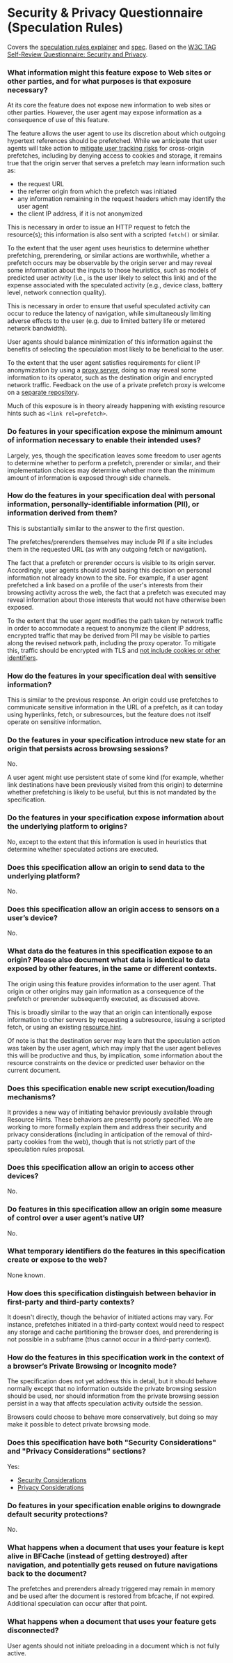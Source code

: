 # Security & Privacy Questionnaire (Speculation Rules)

Covers the [speculation rules explainer](triggers.md) and [spec](https://wicg.github.io/nav-speculation/speculation-rules.html). Based on the [W3C TAG Self-Review Questionnaire: Security and Privacy](https://w3ctag.github.io/security-questionnaire/).

### What information might this feature expose to Web sites or other parties, and for what purposes is that exposure necessary?

At its core the feature does not expose new information to web sites or other parties. However, the user agent may expose information as a consequence of use of this feature.

The feature allows the user agent to use its discretion about which outgoing hypertext references should be prefetched. While we anticipate that user agents will take action to [mitigate user tracking risks](prerendering-cross-origin.md#privacy-based-restrictions) for cross-origin prefetches, including by denying access to cookies and storage, it remains true that the origin server that serves a prefetch may learn information such as:
* the request URL
* the referrer origin from which the prefetch was initiated
* any information remaining in the request headers which may identify the user agent
* the client IP address, if it is not anonymized

This is necessary in order to issue an HTTP request to fetch the resource(s); this information is also sent with a scripted `fetch()` or similar.

To the extent that the user agent uses heuristics to determine whether prefetching, prerendering, or similar actions are worthwhile, whether a prefetch occurs may be observable by the origin server and may reveal some information about the inputs to those heuristics, such as models of predicted user activity (i.e., is the user likely to select this link) and of the expense associated with the speculated activity (e.g., device class, battery level, network connection quality).

This is necessary in order to ensure that useful speculated activity can occur to reduce the latency of navigation, while simultaneously limiting adverse effects to the user (e.g. due to limited battery life or metered network bandwidth).

User agents should balance minimization of this information against the benefits of selecting the speculation most likely to be beneficial to the user.

To the extent that the user agent satisfies requirements for client IP anonymization by using a [proxy server](https://github.com/buettner/private-prefetch-proxy), doing so may reveal some information to its operator, such as the destination origin and encrypted network traffic. Feedback on the use of a private prefetch proxy is welcome on a [separate repository](https://github.com/buettner/private-prefetch-proxy/issues).

Much of this exposure is in theory already happening with existing resource hints such as `<link rel=prefetch>`.

### Do features in your specification expose the minimum amount of information necessary to enable their intended uses?

Largely, yes, though the specification leaves some freedom to user agents to determine whether to perform a prefetch, prerender or similar, and their implementation choices may determine whether more than the minimum amount of information is exposed through side channels.

### How do the features in your specification deal with personal information, personally-identifiable information (PII), or information derived from them?

This is substantially similar to the answer to the first question.

The prefetches/prerenders themselves may include PII if a site includes them in the requested URL (as with any outgoing fetch or navigation).

The fact that a prefetch or prerender occurs is visible to its origin server. Accordingly, user agents should avoid basing this decision on personal information not already known to the site. For example, if a user agent prefetched a link based on a profile of the user's interests from their browsing activity across the web, the fact that a prefetch was executed may reveal information about those interests that would not have otherwise been exposed.

To the extent that the user agent modifies the path taken by network traffic in order to accommodate a request to anonymize the client IP address, encrypted traffic that may be derived from PII may be visible to parties along the revised network path, including the proxy operator. To mitigate this, traffic should be encrypted with TLS and [not include cookies or other identifiers](fetch.md#fetching-with-no-credentials).

### How do the features in your specification deal with sensitive information?

This is similar to the previous response. An origin could use prefetches to communicate sensitive information in the URL of a prefetch, as it can today using hyperlinks, fetch, or subresources, but the feature does not itself operate on sensitive information.

### Do the features in your specification introduce new state for an origin that persists across browsing sessions?

No.

A user agent might use persistent state of some kind (for example, whether link destinations have been previously visited from this origin) to determine whether prefetching is likely to be useful, but this is not mandated by the specification.

### Do the features in your specification expose information about the underlying platform to origins?

No, except to the extent that this information is used in heuristics that determine whether speculated actions are executed.

### Does this specification allow an origin to send data to the underlying platform?

No.

### Does this specification allow an origin access to sensors on a user’s device?

No.

### What data do the features in this specification expose to an origin? Please also document what data is identical to data exposed by other features, in the same or different contexts.

The origin using this feature provides information to the user agent. That origin or other origins may gain information as a consequence of the prefetch or prerender subsequently executed, as discussed above.

This is broadly similar to the way that an origin can intentionally expose information to other servers by requesting a subresource, issuing a scripted fetch, or using an existing [resource hint](https://w3c.github.io/resource-hints/).

Of note is that the destination server may learn that the speculation action was taken by the user agent, which may imply that the user agent believes this will be productive and thus, by implication, some information about the resource constraints on the device or predicted user behavior on the current document.

### Does this specification enable new script execution/loading mechanisms?

It provides a new way of initiating behavior previously available through Resource Hints. These behaviors are presently poorly specified. We are working to more formally explain them and address their security and privacy considerations (including in anticipation of the removal of third-party cookies from the web), though that is not strictly part of the speculation rules proposal.

### Does this specification allow an origin to access other devices?

No.

### Do features in this specification allow an origin some measure of control over a user agent’s native UI?

No.

### What temporary identifiers do the features in this specification create or expose to the web?

None known.

### How does this specification distinguish between behavior in first-party and third-party contexts?

It doesn't directly, though the behavior of initiated actions may vary. For instance, prefetches initiated in a third-party context would need to respect any storage and cache partitioning the browser does, and prerendering is not possible in a subframe (thus cannot occur in a third-party context).

### How do the features in this specification work in the context of a browser’s Private Browsing or Incognito mode?

The specification does not yet address this in detail, but it should behave normally except that no information outside the private browsing session should be used, nor should information from the private browsing session persist in a way that affects speculation activity outside the session.

Browsers could choose to behave more conservatively, but doing so may make it possible to detect private browsing mode.

### Does this specification have both "Security Considerations" and "Privacy Considerations" sections?

Yes:

* [Security Considerations](https://wicg.github.io/nav-speculation/speculation-rules.html#security-considerations)
* [Privacy Considerations](https://wicg.github.io/nav-speculation/speculation-rules.html#privacy-considerations)

### Do features in your specification enable origins to downgrade default security protections?

No.

### What happens when a document that uses your feature is kept alive in BFCache (instead of getting destroyed) after navigation, and potentially gets reused on future navigations back to the document?

The prefetches and prerenders already triggered may remain in memory and be used after the document is restored from bfcache, if not expired. Additional speculation can occur after that point.

### What happens when a document that uses your feature gets disconnected?

User agents should not initiate preloading in a document which is not fully active.

